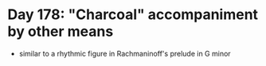 # Day 178: "Charcoal" accompaniment by other means

- similar to a rhythmic figure in Rachmaninoff's prelude in G minor
